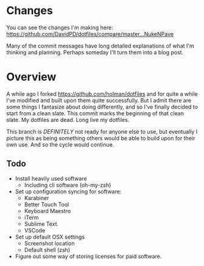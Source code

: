 # Changes

You can see the changes I'm making here: https://github.com/DavidPD/dotfiles/compare/master...NukeNPave

Many of the commit messages have long detailed explanations of what I'm thinking and planning. Perhaps someday I'll turn them into a blog post.

# Overview

A while ago I forked https://github.com/holman/dotfiles and for quite a while I've modified and built upon them quite successfully. But I admit there are some things I fantasize about doing differently, and so I've finally decided to start from a clean slate. This commit marks the beginning of that clean slate. My dotfiles are dead. Long live my dotfiles.

This branch is *_DEFINITELY_* not ready for anyone else to use, but eventually I picture this as being something others would be able to build upon for their own use. And so the cycle would continue.

## Todo

* Install heavily used software
    * Including cli software (oh-my-zsh)
* Set up configuration syncing for software:
    * Karabiner
    * Better Touch Tool
    * Keyboard Maestro
    * iTerm
    * Sublime Text
    * VSCode
* Set up default OSX settings
    * Screenshot location
    * Default shell (zsh)
* Figure out some way of storing licenses for paid software.
